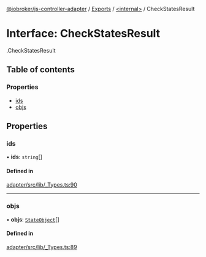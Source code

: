 [@iobroker/js-controller-adapter](../README.md) / [Exports](../modules.md) / [<internal\>](../modules/internal_.md) / CheckStatesResult

# Interface: CheckStatesResult

[<internal>](../modules/internal_.md).CheckStatesResult

## Table of contents

### Properties

- [ids](internal_.CheckStatesResult.md#ids)
- [objs](internal_.CheckStatesResult.md#objs)

## Properties

### ids

• **ids**: `string`[]

#### Defined in

[adapter/src/lib/_Types.ts:90](https://github.com/ioBroker/ioBroker.js-controller/blob/7dd079e8/packages/adapter/src/lib/_Types.ts#L90)

___

### objs

• **objs**: [`StateObject`](internal_.StateObject.md)[]

#### Defined in

[adapter/src/lib/_Types.ts:89](https://github.com/ioBroker/ioBroker.js-controller/blob/7dd079e8/packages/adapter/src/lib/_Types.ts#L89)
